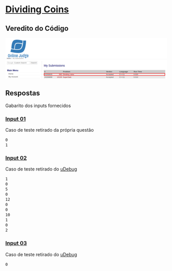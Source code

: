 # [Dividing Coins](https://onlinejudge.org/external/5/562.pdf)

## Veredito do Código

![Accepted](verdict.png)

## Respostas

Gabarito dos inputs fornecidos

### [Input 01](input1.txt)

Caso de teste retirado da própria questão

```
0
1
```

### [Input 02](input2.txt)

Caso de teste retirado do [uDebug](https://www.udebug.com/UVa/562)

```
1
0
5
0
12
0
0
10
1
0
2
```

### [Input 03](input3.txt)

Caso de teste retirado do [uDebug](https://www.udebug.com/UVa/562)

```
0
```
